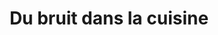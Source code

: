 ---
title: "Du bruit dans la cuisine"
url: /paris/du-bruit-dans-la-cuisine/
shop: articles ménagers
---